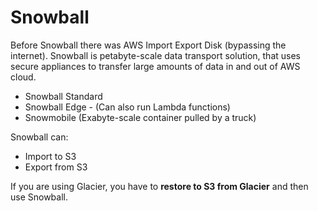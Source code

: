 # Snowball

Before Snowball there was AWS Import Export Disk (bypassing the internet).
Snowball is petabyte-scale data transport solution, that uses secure appliances to transfer large amounts of data in and out of AWS cloud.

- Snowball Standard
- Snowball Edge - (Can also run Lambda functions)
- Snowmobile (Exabyte-scale container pulled by a truck)

Snowball can:

- Import to S3
- Export from S3

If you are using Glacier, you have to **restore to S3 from Glacier** and then use Snowball.
